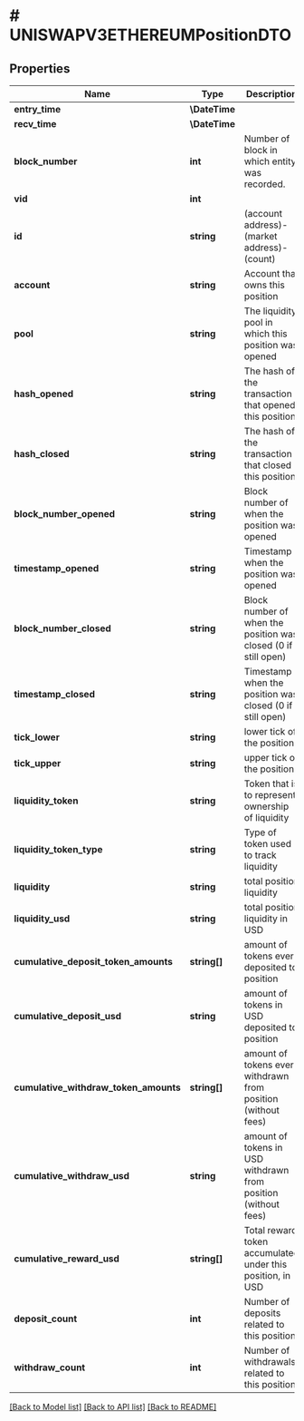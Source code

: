 # # UNISWAPV3ETHEREUMPositionDTO

## Properties

Name | Type | Description | Notes
------------ | ------------- | ------------- | -------------
**entry_time** | **\DateTime** |  | [optional]
**recv_time** | **\DateTime** |  | [optional]
**block_number** | **int** | Number of block in which entity was recorded. | [optional]
**vid** | **int** |  | [optional]
**id** | **string** | (account address)-(market address)-(count) | [optional]
**account** | **string** | Account that owns this position | [optional]
**pool** | **string** | The liquidity pool in which this position was opened | [optional]
**hash_opened** | **string** | The hash of the transaction that opened this position | [optional]
**hash_closed** | **string** | The hash of the transaction that closed this position | [optional]
**block_number_opened** | **string** | Block number of when the position was opened | [optional]
**timestamp_opened** | **string** | Timestamp when the position was opened | [optional]
**block_number_closed** | **string** | Block number of when the position was closed (0 if still open) | [optional]
**timestamp_closed** | **string** | Timestamp when the position was closed (0 if still open) | [optional]
**tick_lower** | **string** | lower tick of the position | [optional]
**tick_upper** | **string** | upper tick of the position | [optional]
**liquidity_token** | **string** | Token that is to represent ownership of liquidity | [optional]
**liquidity_token_type** | **string** | Type of token used to track liquidity | [optional]
**liquidity** | **string** | total position liquidity | [optional]
**liquidity_usd** | **string** | total position liquidity in USD | [optional]
**cumulative_deposit_token_amounts** | **string[]** | amount of tokens ever deposited to position | [optional]
**cumulative_deposit_usd** | **string** | amount of tokens in USD deposited to position | [optional]
**cumulative_withdraw_token_amounts** | **string[]** | amount of tokens ever withdrawn from position (without fees) | [optional]
**cumulative_withdraw_usd** | **string** | amount of tokens in USD withdrawn from position (without fees) | [optional]
**cumulative_reward_usd** | **string[]** | Total reward token accumulated under this position, in USD | [optional]
**deposit_count** | **int** | Number of deposits related to this position | [optional]
**withdraw_count** | **int** | Number of withdrawals related to this position | [optional]

[[Back to Model list]](../../README.md#models) [[Back to API list]](../../README.md#endpoints) [[Back to README]](../../README.md)
